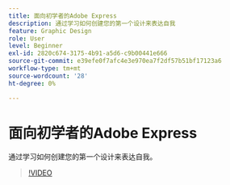 ```yaml
---
title: 面向初学者的Adobe Express
description: 通过学习如何创建您的第一个设计来表达自我
feature: Graphic Design
role: User
level: Beginner
exl-id: 2820c674-3175-4b91-a5d6-c9b00441e666
source-git-commit: e39efe0f7afc4e3e970ea7f2df57b51bf17123a6
workflow-type: tm+mt
source-wordcount: '28'
ht-degree: 0%

---
```


# 面向初学者的Adobe Express

通过学习如何创建您的第一个设计来表达自我。

>[!VIDEO](https://video.tv.adobe.com/v/3420225?quality=12&learn=on&hidetitle=true)
